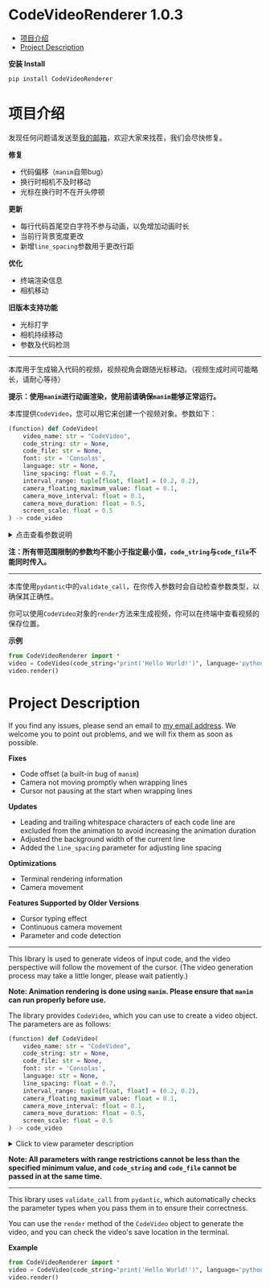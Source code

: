 # CodeVideoRenderer 1.0.3

- [项目介绍](#项目介绍)
- [Project Description](#project-description)

**安装 Install**
```bash
pip install CodeVideoRenderer
```

# 项目介绍
发现任何问题请发送至[我的邮箱](mailto:zhuchongjing_pypi@163.com)，欢迎大家来找茬，我们会尽快修复。

**修复**
- 代码偏移（`manim`自带bug）
- 换行时相机不及时移动
- 光标在换行时不在开头停顿

**更新**
- 每行代码首尾空白字符不参与动画，以免增加动画时长
- 当前行背景宽度更改
- 新增`line_spacing`参数用于更改行距

**优化**
- 终端渲染信息
- 相机移动

**旧版本支持功能**
- 光标打字
- 相机持续移动
- 参数及代码检测

--- 

本库用于生成输入代码的视频，视频视角会跟随光标移动。（视频生成时间可能略长，请耐心等待）

**提示：使用`manim`进行动画渲染，使用前请确保`manim`能够正常运行。**

本库提供`CodeVideo`，您可以用它来创建一个视频对象。参数如下：

```python
(function) def CodeVideo(
    video_name: str = "CodeVideo",
    code_string: str = None,
    code_file: str = None,
    font: str = 'Consolas',
    language: str = None,
    line_spacing: float = 0.7,
    interval_range: tuple[float, float] = (0.2, 0.2),
    camera_floating_maximum_value: float = 0.1,
    camera_move_interval: float = 0.1,
    camera_move_duration: float = 0.5,
    screen_scale: float = 0.5
) -> code_video
```

<details><summary>点击查看参数说明</summary>
    
- `video_name`：生成视频的文件名，默认值为`"CodeVideo"`
- `code_string`：直接传入的代码字符串
- `code_file`：代码文件路径
- `font`：代码显示字体，默认值为`'Consolas'`
- `language`：代码语言（用于语法高亮）
- `line_spacing`：代码行间距，默认值为`0.7`
- `interval_range`：字符显示的时间间隔范围（秒），元组形式，默认`(0.2, 0.2)`，最小值为0.2
- `camera_floating_maximum_value`：相机浮动的最大范围，默认`0.1`，值≥0
- `camera_move_interval`：相机自动移动的时间间隔（秒），默认`0.1`，值≥0
- `camera_move_duration`：相机移动的持续时间（秒），默认`0.5`，值≥0
- `screen_scale`：屏幕缩放比例，默认值为`0.5`
</details>

**注：所有带范围限制的参数均不能小于指定最小值，`code_string`与`code_file`不能同时传入。**

--- 

本库使用`pydantic`中的`validate_call`，在你传入参数时会自动检查参数类型，以确保其正确性。

你可以使用`CodeVideo`对象的`render`方法来生成视频，你可以在终端中查看视频的保存位置。

**示例**
```python
from CodeVideoRenderer import *
video = CodeVideo(code_string="print('Hello World!')", language='python')
video.render()
```

# Project Description
If you find any issues, please send an email to [my email address](mailto:zhuchongjing_pypi@163.com). We welcome you to point out problems, and we will fix them as soon as possible.

**Fixes**
- Code offset (a built-in bug of `manim`)
- Camera not moving promptly when wrapping lines
- Cursor not pausing at the start when wrapping lines

**Updates**
- Leading and trailing whitespace characters of each code line are excluded from the animation to avoid increasing the animation duration
- Adjusted the background width of the current line
- Added the `line_spacing` parameter for adjusting line spacing

**Optimizations**
- Terminal rendering information
- Camera movement

**Features Supported by Older Versions**
- Cursor typing effect
- Continuous camera movement
- Parameter and code detection

---

This library is used to generate videos of input code, and the video perspective will follow the movement of the cursor. (The video generation process may take a little longer, please wait patiently.)

**Note: Animation rendering is done using `manim`. Please ensure that `manim` can run properly before use.**

The library provides `CodeVideo`, which you can use to create a video object. The parameters are as follows:

```python
(function) def CodeVideo(
    video_name: str = "CodeVideo",
    code_string: str = None,
    code_file: str = None,
    font: str = 'Consolas',
    language: str = None,
    line_spacing: float = 0.7,
    interval_range: tuple[float, float] = (0.2, 0.2),
    camera_floating_maximum_value: float = 0.1,
    camera_move_interval: float = 0.1,
    camera_move_duration: float = 0.5,
    screen_scale: float = 0.5
) -> code_video
```

<details><summary>Click to view parameter description</summary>
    
- `video_name`: The filename of the generated video, with a default value of `"CodeVideo"`
- `code_string`: The code string passed in directly
- `code_file`: The path to the code file
- `font`: The font used for displaying code, with a default value of `'Consolas'`
- `language`: The code language (used for syntax highlighting)
- `line_spacing`: The line spacing of the code, with a default value of `0.7`
- `interval_range`: The time interval range (in seconds) for character display, in tuple format, default is `(0.2, 0.2)`, with a minimum value of 0.2
- `camera_floating_maximum_value`: The maximum range of camera floating, default is `0.1`, value ≥ 0
- `camera_move_interval`: The time interval (in seconds) for automatic camera movement, default is `0.1`, value ≥ 0
- `camera_move_duration`: The duration (in seconds) of camera movement, default is `0.5`, value ≥ 0
- `screen_scale`: The screen scaling ratio, with a default value of `0.5`
</details>

**Note: All parameters with range restrictions cannot be less than the specified minimum value, and `code_string` and `code_file` cannot be passed in at the same time.**

---

This library uses `validate_call` from `pydantic`, which automatically checks the parameter types when you pass them in to ensure their correctness.

You can use the `render` method of the `CodeVideo` object to generate the video, and you can check the video's save location in the terminal.

**Example**
```python
from CodeVideoRenderer import *
video = CodeVideo(code_string="print('Hello World!')", language='python')
video.render()
```
